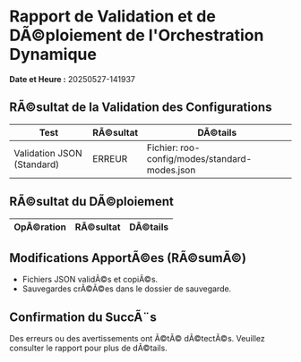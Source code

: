 ﻿# Rapport de Validation et de DÃ©ploiement de l'Orchestration Dynamique

**Date et Heure :** 20250527-141937

## RÃ©sultat de la Validation des Configurations

| Test                     | RÃ©sultat | DÃ©tails                                 |
|--------------------------|----------|-----------------------------------------|
| Validation JSON (Standard) | ERREUR | Fichier: roo-config/modes/standard-modes.json | | Validation JSON (N5) | SUCCÃˆS | Fichier: roo-modes/n5/configs/n5-modes-roo-compatible.json | | Instructions Orchestration (Standard) | AVERTISSEMENT | Fichier: roo-config/modes/standard-modes.json | | Instructions Orchestration (N5) | AVERTISSEMENT | Fichier: roo-modes/n5/configs/n5-modes-roo-compatible.json | | CohÃ©rence Architectures | ERREUR | Fichiers: Standard et N5 |

## RÃ©sultat du DÃ©ploiement

| OpÃ©ration                | RÃ©sultat | DÃ©tails                                 |
|--------------------------|----------|-----------------------------------------|


## Modifications ApportÃ©es (RÃ©sumÃ©)
- Fichiers JSON validÃ©s et copiÃ©s.
- Sauvegardes crÃ©Ã©es dans le dossier de sauvegarde.

## Confirmation du SuccÃ¨s
Des erreurs ou des avertissements ont Ã©tÃ© dÃ©tectÃ©s. Veuillez consulter le rapport pour plus de dÃ©tails.
